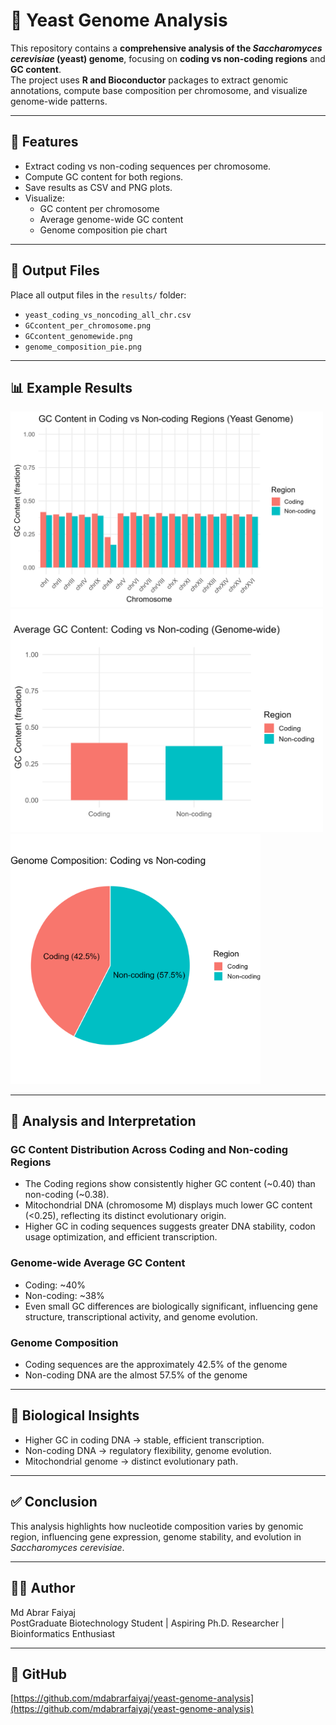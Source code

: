 # 🧬 Yeast Genome Analysis

This repository contains a **comprehensive analysis of the *Saccharomyces cerevisiae* (yeast) genome**, focusing on **coding vs non-coding regions** and **GC content**.  
The project uses **R and Bioconductor** packages to extract genomic annotations, compute base composition per chromosome, and visualize genome-wide patterns.

---

## 🚀 Features
- Extract coding vs non-coding sequences per chromosome.
- Compute GC content for both regions.
- Save results as CSV and PNG plots.
- Visualize:
  - GC content per chromosome
  - Average genome-wide GC content
  - Genome composition pie chart

---

## 📂 Output Files
Place all output files in the `results/` folder:

- `yeast_coding_vs_noncoding_all_chr.csv`  
- `GCcontent_per_chromosome.png`  
- `GCcontent_genomewide.png`  
- `genome_composition_pie.png`  

---

## 📊 Example Results

<img src="results/GCcontent_per_chromosome.png" width="500">
<img src="results/GCcontent_genomewide.png" width="500">
<img src="results/genome_composition_pie.png" width="400">

---

## 🧾 Analysis and Interpretation

### GC Content Distribution Across Coding and Non-coding Regions
- The Coding regions show consistently higher GC content (~0.40) than non-coding (~0.38). 
- Mitochondrial DNA (chromosome M) displays much lower GC content (<0.25), reflecting its distinct evolutionary origin.
- Higher GC in coding sequences suggests greater DNA stability, codon usage optimization, and efficient transcription.
  
### Genome-wide Average GC Content
- Coding: ~40%
- Non-coding: ~38%
- Even small GC differences are biologically significant, influencing gene structure, transcriptional activity, and genome evolution.
  
### Genome Composition
- Coding sequences are the approximately 42.5% of the genome 
- Non-coding DNA are the almost 57.5% of the genome 

---

## 🔬 Biological Insights
- Higher GC in coding DNA → stable, efficient transcription.  
- Non-coding DNA → regulatory flexibility, genome evolution.  
- Mitochondrial genome → distinct evolutionary path.

---

## ✅ Conclusion
This analysis highlights how nucleotide composition varies by genomic region, influencing gene expression, genome stability, and evolution in *Saccharomyces cerevisiae*.

---

## 👨‍💻 Author
Md Abrar Faiyaj  
PostGraduate Biotechnology Student | Aspiring Ph.D. Researcher | Bioinformatics Enthusiast

---

## 🔗 GitHub
[https://github.com/mdabrarfaiyaj/yeast-genome-analysis](https://github.com/mdabrarfaiyaj/yeast-genome-analysis)
